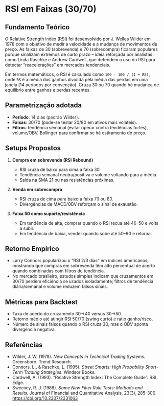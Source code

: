 # RSI em Faixas (30/70)

## Fundamento Teórico

O Relative Strength Index (RSI) foi desenvolvido por J. Welles Wilder em 1978
com o objetivo de medir a velocidade e a mudança de movimentos de preço. As
faixas de 30 (sobrevenda) e 70 (sobrecompra) ficaram populares porque sinalizam
extremos de curto prazo – ideia reforçada por analistas como Linda Raschke e
Andrew Cardwell, que defendem o uso do RSI para detectar “reacelerações” em
mercados tendenciais.

Em termos matemáticos, o RSI é calculado como `100 - 100 / (1 + RS)`, onde `RS`
é a média dos ganhos dividida pela média das perdas em uma janela (14 períodos
por convenção). Cruza 30 ou 70 quando há mudança de equilíbrio entre ganhos e
perdas recentes.

## Parametrização adotada

- **Período**: 14 dias (padrão Wilder).
- **Faixas**: 30/70 (pode-se testar 20/80 em ativos mais voláteis).
- **Filtros**: tendência semanal (evitar operar contra tendências fortes),
  volume/OBV, Bollinger para confirmar se há estiramento do preço.

## Setups Propostos

1. **Compra em sobrevenda (RSI Rebound)**
   - RSI cruza de baixo para cima a faixa 30.
   - Tendência semanal neutra/positiva e volume voltando para a média.
   - Saída na SMA 21 ou nas resistências próximas.

2. **Venda em sobrecompra**
   - RSI cruza de cima para baixo a faixa 70 ou 80.
   - Divergências de MACD/OBV reforçam o sinal de exaustão.

3. **Faixa 50 como suporte/resistência**
   - Em tendência de alta, comprar quando o RSI recua até 40–50 e volta a subir.
   - Em tendência de baixa, vender quando sobe até 50–60 e retorna.

## Retorno Empírico

- Larry Connors popularizou o “RSI 2/3 dias” em índices americanos, mostrando
  que compras em sobrevenda têm alto percentual de acerto quando combinadas com
  filtros de tendência.
- No mercado brasileiro, estudos simples indicam que cruzamentos em 30/70 perdem
  eficiência se usados isoladamente; filtros de tendência diária/semanal e
  volume reduzem falsos sinais.

## Métricas para Backtest

- Taxa de acerto do cruzamento 30→40 versus 30→50.
- Retorno médio até atingir RSI 50/70 (swing curto) e ratio ganho/risco.
- Número de sinais falsos quando o RSI cruza 30, mas o OBV aponta divergência
  negativa.

## Referências

- Wilder, J. W. (1978). *New Concepts in Technical Trading Systems*. Greensboro: Trend Research.
- Connors, L., & Raschke, L. (1995). *Street Smarts: High Probability Short-Term Trading Strategies*. Windsor Books.
- Cardwell, A. (1993). “Relative Strength Index: The Complete Guide”. RSI Edge.
- Sweeney, R. J. (1988). *Some New Filter Rule Tests: Methods and Results*. Journal of Financial and Quantitative Analysis, 23(3), 285-300. https://doi.org/10.2307/2331063
